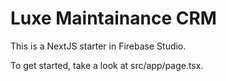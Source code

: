 # Luxe Maintainance CRM

This is a NextJS starter in Firebase Studio.

To get started, take a look at src/app/page.tsx.
